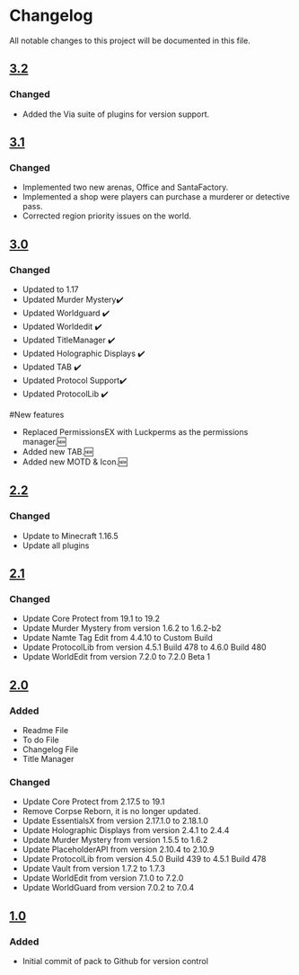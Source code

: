 # Changelog
All notable changes to this project will be documented in this file.

## [3.2]
 
### Changed
- Added the Via suite of plugins for version support.

## [3.1]
 
### Changed
- Implemented two new arenas, Office and SantaFactory.
- Implemented a shop were players can purchase a murderer or detective pass.
- Corrected region priority issues on the world.

## [3.0]
 
### Changed
- Updated to 1.17
- Updated Murder Mystery✔️
- Updated Worldguard ✔️
- Updated Worldedit ✔️
- Updated TitleManager ✔️
- Updated Holographic Displays ✔️
- Updated TAB ✔️
- Updated Protocol Support✔️
- Updated ProtocolLib ✔️

#New features
- Replaced PermissionsEX with Luckperms as the permissions manager.🆕
- Added new TAB.🆕
- Added new MOTD & Icon.🆕

## [2.2]
 
### Changed
- Update to Minecraft 1.16.5
- Update all plugins

## [2.1]
 
### Changed
- Update Core Protect from 19.1 to 19.2
- Update Murder Mystery from version 1.6.2 to 1.6.2-b2
- Update Namte Tag Edit from 4.4.10 to Custom Build
- Update ProtocolLib from version 4.5.1 Build 478 to 4.6.0 Build 480
- Update WorldEdit from version 7.2.0 to 7.2.0 Beta 1

## [2.0]

### Added
- Readme File
- To do File
- Changelog File
- Title Manager
 
### Changed
- Update Core Protect from 2.17.5 to 19.1
- Remove Corpse Reborn, it is no longer updated. 
- Update EssentialsX from version 2.17.1.0 to 2.18.1.0
- Update Holographic Displays from version 2.4.1 to 2.4.4
- Update Murder Mystery from version 1.5.5 to 1.6.2
- Update PlaceholderAPI from version 2.10.4 to 2.10.9
- Update ProtocolLib from version 4.5.0 Build 439 to 4.5.1 Build 478
- Update Vault from version 1.7.2 to 1.7.3
- Update WorldEdit from version 7.1.0 to 7.2.0
- Update WorldGuard from version 7.0.2 to 7.0.4

## [1.0]

### Added
- Initial commit of pack to Github for version control

[3.2]: https://github.com/apexhosting/MurderMystery/releases/tag/3.2
[3.1]: https://github.com/apexhosting/MurderMystery/releases/tag/3.1
[3.0]: https://github.com/apexhosting/MurderMystery/releases/tag/3.0
[2.2]: https://github.com/apexhosting/MurderMystery/releases/tag/2.2
[2.1]: https://github.com/apexhosting/MurderMystery/releases/tag/2.1
[2.0]: https://github.com/apexhosting/MurderMystery/releases/tag/2.0
[1.0]: https://github.com/apexhosting/MurderMystery/releases/tag/1.0